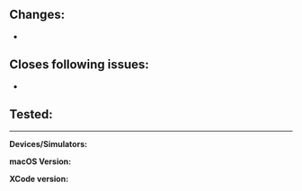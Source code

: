 <!--
Thanks for sending a pull request! Please make sure you click the link above to view the contribution guidelines, then fill out the blanks below.

Please use one of these hashtags for your PR title:
- #added - Used for new features and things that have been added into the project
- #fixed - Used for bugfixes
- #changed - Used for PRs changing current or existing features
- #removed - Used for PRs removing existing features
- #infra - Used for PRs that are (usually) not product work
-->

## Changes:
- 

## Closes following issues:
- 

## Tested:
---------------------------
**Devices/Simulators:** 

**macOS Version:** 

**XCode version:** 
